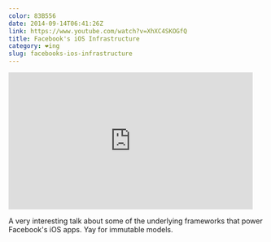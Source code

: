 ```yaml
---
color: 83B556
date: 2014-09-14T06:41:26Z
link: https://www.youtube.com/watch?v=XhXC4SKOGfQ
title: Facebook's iOS Infrastructure
category: ❤ing
slug: facebooks-ios-infrastructure
---
```


<div class="large embed video youtube">
    <style type="text/css" scoped>
        .embed:after {
            padding-top: 56.25% !important;
        }
    </style>
    <iframe width="480" height="270" src="http://www.youtube.com/embed/XhXC4SKOGfQ?feature=oembed" frameborder="0" allowfullscreen="">Find it on <a href="https://www.youtube.com/watch?v=XhXC4SKOGfQ">YouTube</a>.</iframe>
</div>

A very interesting talk about some of the underlying frameworks that power
Facebook's iOS apps. Yay for immutable models.
